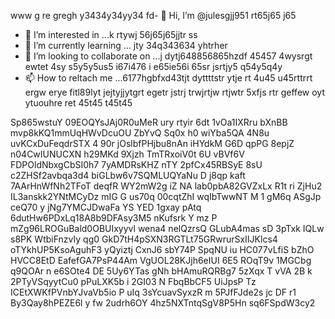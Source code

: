 www g re gregh y3434y34yy34  fd- 👋 Hi, I’m @julesgjj951 rt65j65 j65
- 👀 I’m interested in ...k rtywj 56j65j65jjtr ss
- 🌱 I’m currently learning ... jty 34q343634 yhtrher
- 💞️ I’m looking to collaborate on ...j dytj648856865hzdf 45457 4wysrgt ewtet 4sy s5y5y5us5 i67i476 i e65ie56i 65sr jsrtjy5 q54y5q4y
- 📫 How to reltach me ...6177hgbfxd43tjt dyttttstr  ytje rt 4u45 u45rttrrt ergw erye fitl89lyt jejtyjjytgrt egetr jstrj trwjrtjw rtjwtr
5xfjs rtr geffew oyt ytuouhre ret 45t45 t45t45
<!---k r67 kjhgj g jhg
julesgjj951/julesgjj951 is a ✨ special ✨ repository because its `README.md` (this file) appears on your GitHub profile.
You can click the Preview link to take a look at your changes.
--->
Sp865wstuY
09EOQYsJAj0R0uMeR
ury rtyir 6dt
1vOa1IXRru
bXnBB mvp8kKQ1mmUqHWvDcuOU ZbYvQ
Sq0x h0 wiYba5QA 4N8u uvKCxDuFeqdrSTX 4 90r jOslbfPHjbu8nAn iHYdkM G6D qpPG 8epjZ n04CwIUNUCXN h29MKd 9Xjzh TmTRxoiV0t  6U vBVf6V  FDPOldNbxgCbSI0h7 7yAMDRsKHZ  nTY 2pfCx45RBSyE 8sU c2ZHSf2avbqa3d4 biGLbw6v7SQMLUQYaNu  D j8qp kaft 7AArHnWfNh2TFoT deqfR WY2mW2g iZ NA  lab0pbA82GVZxLx R1t ri ZjHu2 IL3anskk2YNtMCyDz  mIG   G us70q  00cqtZhI wqIbTwwNT M 1 gM6q ASgJp ceQ70 y  jNg7YMCJDwaFa YS YED   1gxay pAtq 6dutHw6PDxLq18A8b9DFAsy3M5 nKufsrk Y mz P mZg96LROGuBald0OBUIxyyvl wena4  nelQzrsQ GLubA4mas sD 3pTxk IQLw  s8PK WtbiFnzvIy qg0  GkD7tH4pSXN3RGTLt75GRwrurSxIIJKlcs4 oTYkhUP5KsoAguhF3 yQyiztj CxnJ6 sbY74P SpqNU iu HC077vLfiS bZhO HVCC8EtD EafefGA7PsP44Am  VgUOL28KJjh6eIUI 6E5  ROqT9v 1MGCbg q9QOAr n e6SOte4 DE 5Uy6YTas gNh bHAmuRQRBg7 5zXqx T vVA 2B  k 2PTyVSqyytCu0 pPuLXK5b i 2GI03 N   FbqBbCF5 UiJpsP Tz  ICEtXWKfPVnbYJvaVb5io P      uIq 3sYcuavSyxzR m 5PJfFJde2s jc DF r1 By3Qay8hPEZE6l  y fw 2udrh6OY 4hz5NXTntqSgV8P5Hn sq6FSpdW3cy2

